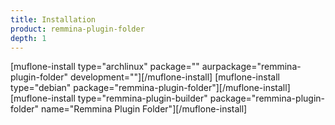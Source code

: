 ```yaml
---
title: Installation
product: remmina-plugin-folder
depth: 1
---
```


[muflone-install type="archlinux" package="" aurpackage="remmina-plugin-folder" development=""][/muflone-install]
[muflone-install type="debian" package="remmina-plugin-folder"][/muflone-install]
[muflone-install type="remmina-plugin-builder" package="remmina-plugin-folder" name="Remmina Plugin Folder"][/muflone-install]

